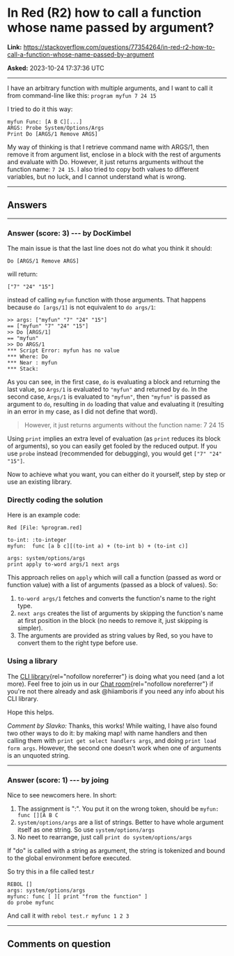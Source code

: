 # In Red (R2) how to call a function whose name passed by argument?

**Link:**
<https://stackoverflow.com/questions/77354264/in-red-r2-how-to-call-a-function-whose-name-passed-by-argument>

**Asked:** 2023-10-24 17:37:36 UTC

------------------------------------------------------------------------

I have an arbitrary function with multiple arguments, and I want to call
it from command-line like this: `program myfun 7 24 15`

I tried to do it this way:

    myfun Func: [A B C][...]
    ARGS: Probe System/Options/Args
    Print Do [ARGS/1 Remove ARGS]

My way of thinking is that I retrieve command name with ARGS/1, then
remove it from argument list, enclose in a block with the rest of
arguments and evaluate with Do. However, it just returns arguments
without the function name: `7 24 15`. I also tried to copy both values
to different variables, but no luck, and I cannot understand what is
wrong.

------------------------------------------------------------------------

## Answers

------------------------------------------------------------------------

### Answer (score: 3) --- by DocKimbel

The main issue is that the last line does not do what you think it
should:

    Do [ARGS/1 Remove ARGS]

will return:

    ["7" "24" "15"]

instead of calling `myfun` function with those arguments. That happens
because `do [args/1]` is not equivalent to `do args/1`:

    >> args: ["myfun" "7" "24" "15"]
    == ["myfun" "7" "24" "15"]
    >> Do [ARGS/1]
    == "myfun"
    >> Do ARGS/1
    *** Script Error: myfun has no value
    *** Where: Do
    *** Near : myfun
    *** Stack:

As you can see, in the first case, `do` is evaluating a block and
returning the last value, so `Args/1` is evaluated to `"myfun"` and
returned by `do`. In the second case, `Args/1` is evaluated to
`"myfun"`, then `"myfun"` is passed as argument to `do`, resulting in
`do` loading that value and evaluating it (resulting in an error in my
case, as I did not define that word).

> However, it just returns arguments without the function name: 7 24 15

Using `print` implies an extra level of evaluation (as `print` reduces
its block of arguments), so you can easily get fooled by the reduced
output. If you use `probe` instead (recommended for debugging), you
would get `["7" "24" "15"]`.

Now to achieve what you want, you can either do it yourself, step by
step or use an existing library.

### Directly coding the solution

Here is an example code:

    Red [File: %program.red]

    to-int: :to-integer
    myfun:  func [a b c][(to-int a) + (to-int b) + (to-int c)]

    args: system/options/args
    print apply to-word args/1 next args

This approach relies on `apply` which will call a function (passed as
word or function value) with a list of arguments (passed as a block of
values). So:

1.  `to-word args/1` fetches and converts the function\'s name to the
    right type.
2.  `next args` creates the list of arguments by skipping the
    function\'s name at first position in the block (no needs to remove
    it, just skipping is simpler).
3.  The arguments are provided as string values by Red, so you have to
    convert them to the right type before use.

### Using a library

The [CLI
library](https://codeberg.org/hiiamboris/red-cli){rel="nofollow noreferrer"}
is doing what you need (and a lot more). Feel free to join us in our
[Chat
room](https://app.gitter.im/#/room/!wUTlqkqOhNGtfQzIsO:matrix.org){rel="nofollow noreferrer"}
if you\'re not there already and ask \@hiiamboris if you need any info
about his CLI library.

Hope this helps.

*Comment by Slavko:* Thanks, this works! While waiting, I have also
found two other ways to do it: by making map! with name handlers and
then calling them with `print get select handlers args`, and doing
`print load form args`. However, the second one doesn\'t work when one
of arguments is an unquoted string.

------------------------------------------------------------------------

### Answer (score: 1) --- by joing

Nice to see newcomers here. In short:

1.  The assignment is \":\". You put it on the wrong token, should be
    `myfun: func [][A B C`
2.  `system/options/args` are a list of strings. Better to have whole
    argument itself as one string. So use `system/options/args`
3.  No neet to rearrange, just call `print do system/options/args`

If \"do\" is called with a string as argument, the string is tokenized
and bound to the global environment before executed.

So try this in a file called test.r

    REBOL [] 
    args: system/options/args
    myfunc: func [ ][ print "from the function" ]
    do probe myfunc

And call it with `rebol test.r myfunc 1 2 3`

------------------------------------------------------------------------

## Comments on question
